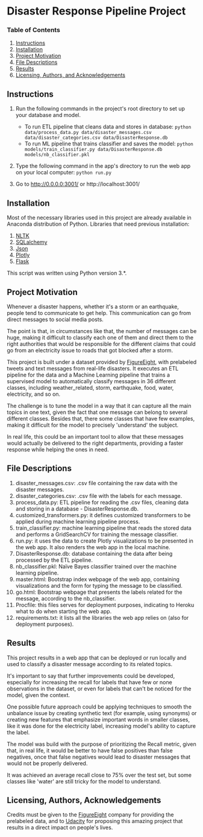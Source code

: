 # Disaster Response Pipeline Project

### Table of Contents

1. [Instructions](#instructions)
2. [Installation](#installation)
3. [Project Motivation](#motivation)
4. [File Descriptions](#files)
5. [Results](#results)
6. [Licensing, Authors, and Acknowledgements](#licensing)

## Instructions <a name="instructions"></a>
1. Run the following commands in the project's root directory to set up your database and model.

    - To run ETL pipeline that cleans data and stores in database:
        `python data/process_data.py data/disaster_messages.csv data/disaster_categories.csv data/DisasterResponse.db`
    - To run ML pipeline that trains classifier and saves the model:
        `python models/train_classifier.py data/DisasterResponse.db models/nb_classifier.pkl`

2. Type the following command in the app's directory to run the web app on your local computer:
    `python run.py`

3. Go to http://0.0.0.0:3001/ or http://localhost:3001/

## Installation <a name="installation"></a>

Most of the necessary libraries used in this project are already available in Anaconda distribution of Python.
Libraries that need previous installation:
1. [NLTK](https://www.nltk.org/)
2. [SQLalchemy](https://www.sqlalchemy.org/)
3. [Json](https://docs.python.org/3/library/json.html)
4. [Plotly](https://plotly.com/)
5. [Flask](https://flask.palletsprojects.com/en/1.1.x/)

This script was written using Python version 3.*.

## Project Motivation<a name="motivation"></a>

Whenever a disaster happens, whether it's a storm or an earthquake, people tend to communicate to get help. This communication can go from direct messages to social media posts.

The point is that, in circumstances like that, the number of messages can be huge, making it difficult to classify each one of them and direct them to the right authorities that would be responsible for the different claims that could go from an electricity issue to roads that got blocked after a storm.

This project is built under a dataset provided by [FigureEight](https://appen.com/), with prelabeled tweets and text messages from real-life disasters. It executes an ETL pipeline for the data and a Machine Learning pipeline that trains a supervised model to automatically classify messages in 36 different classes, including weather_related, storm, earthquake, food, water, electricity, and so on.

The challenge is to tune the model in a way that it can capture all the main topics in one text, given the fact that one message can belong to several different classes. Besides that, there some classes that have few examples, making it difficult for the model to precisely 'understand' the subject.

In real life, this could be an important tool to allow that these messages would actually be delivered to the right departments, providing a faster response while helping the ones in need.

## File Descriptions <a name="files"></a>

1. disaster_messages.csv: .csv file containing the raw data with the disaster messages.
2. disaster_categories.csv: .csv file with the labels for each message.
3. process_data.py: ETL pipeline for reading the .csv files, cleaning data and storing in a database - DisasterResponse.db.
4. customized_transformers.py: it defines customized transformers to be applied during machine learning pipeline process.
5. train_classifier.py: machine learning pipeline that reads the stored data and performs a GridSearchCV for training the message classifier.
6. run.py: it uses the data to create Plotly visualizations to be presented in the web app. It also renders the web app in the local machine.
7. DisasterResponse.db: database containing the data after being processed by the ETL pipeline.
8. nb_classifier.pkl: Naïve Bayes classifier trained over the machine learning pipeline.
9. master.html: Bootstrap index webpage of the web app, containing visualizations and the form for typing the message to be classified.
10. go.html: Bootstrap webpage that presents the labels related for the message, according to the nb_classifier.
11. Procfile: this files serves for deployment purposes, indicating to Heroku what to do when starting the web app.
12. requirements.txt: it lists all the libraries the web app relies on (also for deployment purposes).

## Results<a name="results"></a>

This project results in a web app that can be deployed or run locally and used to classify a disaster message according to its related topics.

It's important to say that further improvements could be developed, especially for increasing the recall for labels that have few or none observations in the dataset, or even for labels that can't be noticed for the model, given the context.

One possible future approach could be applying techniques to smooth the unbalance issue by creating synthetic text (for example, using synonyms) or creating new features that emphasize important words in smaller classes, like it was done for the electricity label, increasing model's ability to capture the label.

The model was build with the purpose of prioritizing the Recall metric, given that, in real life, it would be better to have false positives than false negatives, once that false negatives would lead to disaster messages that would not be properly delivered.

It was achieved an average recall close to 75% over the test set, but some classes like 'water' are still tricky for the model to understand.

## Licensing, Authors, Acknowledgements<a name="licensing"></a>

Credits must be given to the [FigureEight](https://appen.com/) company for providing the prelabeled data, and to [Udacity](https://www.udacity.com/) for proposing this amazing project that results in a direct impact on people's lives.
